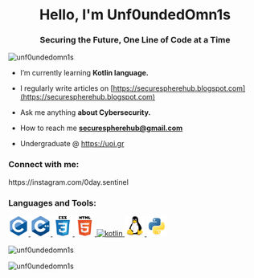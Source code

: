 <h1 align="center">Hello, I'm Unf0undedOmn1s</h1>
<h3 align="center">Securing the Future, One Line of Code at a Time</h3>

<p align="left"> <img src="https://komarev.com/ghpvc/?username=unf0undedomn1s&label=Profile%20views&color=0e75b6&style=flat" alt="unf0undedomn1s" /> </p>

-  I’m currently learning **Kotlin language.**

-  I regularly write articles on [https://securespherehub.blogspot.com](https://securespherehub.blogspot.com)

-  Ask me anything **about Cybersecurity.**

-  How to reach me **securespherehub@gmail.com**

- Undergraduate @ https://uoi.gr

<h3 align="left">Connect with me:</h3>
https://instagram.com/0day.sentinel
<p align="left">
</p>

<h3 align="left">Languages and Tools:</h3>
<p align="left"> <a href="https://www.cprogramming.com/" target="_blank" rel="noreferrer"> <img src="https://raw.githubusercontent.com/devicons/devicon/master/icons/c/c-original.svg" alt="c" width="40" height="40"/> </a> <a href="https://www.w3schools.com/cpp/" target="_blank" rel="noreferrer"> <img src="https://raw.githubusercontent.com/devicons/devicon/master/icons/cplusplus/cplusplus-original.svg" alt="cplusplus" width="40" height="40"/> </a> <a href="https://www.w3schools.com/css/" target="_blank" rel="noreferrer"> <img src="https://raw.githubusercontent.com/devicons/devicon/master/icons/css3/css3-original-wordmark.svg" alt="css3" width="40" height="40"/> </a> <a href="https://www.w3.org/html/" target="_blank" rel="noreferrer"> <img src="https://raw.githubusercontent.com/devicons/devicon/master/icons/html5/html5-original-wordmark.svg" alt="html5" width="40" height="40"/> </a> <a href="https://kotlinlang.org" target="_blank" rel="noreferrer"> <img src="https://www.vectorlogo.zone/logos/kotlinlang/kotlinlang-icon.svg" alt="kotlin" width="40" height="40"/> </a> <a href="https://www.linux.org/" target="_blank" rel="noreferrer"> <img src="https://raw.githubusercontent.com/devicons/devicon/master/icons/linux/linux-original.svg" alt="linux" width="40" height="40"/> </a> <a href="https://www.python.org" target="_blank" rel="noreferrer"> <img src="https://raw.githubusercontent.com/devicons/devicon/master/icons/python/python-original.svg" alt="python" width="40" height="40"/> </a> </p>

<p><img align="center" src="https://github-readme-stats.vercel.app/api/top-langs?username=unf0undedomn1s&show_icons=true&locale=en&layout=compact" alt="unf0undedomn1s" /></p>

<p><img align="center" src="https://github-readme-streak-stats.herokuapp.com/?user=unf0undedomn1s&" alt="unf0undedomn1s" /></p>
